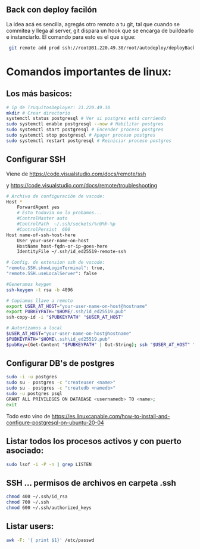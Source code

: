 ## Back con deploy facilón

La idea acá es sencilla, agregás otro remoto a tu git, tal que cuando se commitea y llega al server, git dispara un hook que se encarga de buildearlo e instanciarlo.  El comando para esto es el que sigue:

```bash
 git remote add prod ssh://root@31.220.49.30/root/autodeploy/deployBack-hook.git/
 ```


# Comandos importantes de linux:


## Los más basicos:
```bash
# ip de TruquitosDeployer: 31.220.49.30
mkdir # Crear directorio
systemctl status postgresql # Ver si postgres está corriendo
sudo systemctl enable postgresql --now # Habilitar postgres
sudo systemctl start postgresql # Encender proceso postgres
sudo systemctl stop postgresql # Apagar proceso postgres
sudo systemctl restart postgresql # Reiniciar proceso postgres
```

## Configurar SSH

Viene de https://code.visualstudio.com/docs/remote/ssh 

y https://code.visualstudio.com/docs/remote/troubleshooting


```bash
# Archivo de configuración de vscode:
Host *
    ForwardAgent yes
    # Esto todavia no lo probamos...
    #ControlMaster auto
    #ControlPath  ~/.ssh/sockets/%r@%h-%p
    #ControlPersist  600
Host name-of-ssh-host-here
    User your-user-name-on-host
    HostName host-fqdn-or-ip-goes-here
    IdentityFile ~/.ssh/id_ed25519-remote-ssh

# Config. de extension ssh de vscode:
"remote.SSH.showLoginTerminal": true,
"remote.SSH.useLocalServer": false

#Generamos keygen
ssh-keygen -t rsa -b 4096 

# Copiamos llave a remoto  
export USER_AT_HOST="your-user-name-on-host@hostname"
export PUBKEYPATH="$HOME/.ssh/id_ed25519.pub"
ssh-copy-id -i "$PUBKEYPATH" "$USER_AT_HOST"

# Autorizamos a local 
$USER_AT_HOST="your-user-name-on-host@hostname"
$PUBKEYPATH="$HOME\.ssh\id_ed25519.pub"
$pubKey=(Get-Content "$PUBKEYPATH" | Out-String); ssh "$USER_AT_HOST" "mkdir -p ~/.ssh && chmod 700 ~/.ssh && echo '${pubKey}' >> ~/.ssh/authorized_keys && chmod 600 ~/.ssh/authorized_keys"
```

## Configurar DB's de postgres

```bash
sudo -i -u postgres
sudo su - postgres -c "createuser <name>"
sudo su - postgres -c "createdb <namedb>"
sudo -u postgres psql
GRANT ALL PRIVILEGES ON DATABASE <usernamedb> TO <name>;
exit
``` 

Todo esto vino de https://es.linuxcapable.com/how-to-install-and-configure-postgresql-on-ubuntu-20-04

## Listar todos los procesos activos y con puerto asociado:

```bash
sudo lsof -i -P -n | grep LISTEN
```
## SSH ... permisos de archivos en carpeta .ssh 

```bash
chmod 400 ~/.ssh/id_rsa
chmod 700 ~/.ssh
chmod 600 ~/.ssh/authorized_keys
```

## Listar users:
```bash
awk -F: '{ print $1}' /etc/passwd
```